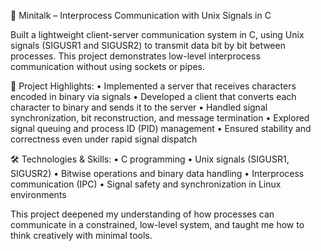 📡 Minitalk – Interprocess Communication with Unix Signals in C

Built a lightweight client-server communication system in C, using Unix signals (SIGUSR1 and SIGUSR2) to transmit data bit by bit between processes. This project demonstrates low-level interprocess communication without using sockets or pipes.

🔧 Project Highlights:
• Implemented a server that receives characters encoded in binary via signals
• Developed a client that converts each character to binary and sends it to the server
• Handled signal synchronization, bit reconstruction, and message termination
• Explored signal queuing and process ID (PID) management
• Ensured stability and correctness even under rapid signal dispatch

🛠 Technologies & Skills:
• C programming
• Unix signals (SIGUSR1, SIGUSR2)
• Bitwise operations and binary data handling
• Interprocess communication (IPC)
• Signal safety and synchronization in Linux environments

This project deepened my understanding of how processes can communicate in a constrained, low-level system, and taught me how to think creatively with minimal tools.
